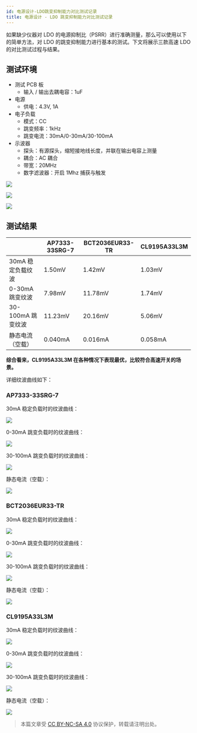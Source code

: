 ```yaml
---
id: 电源设计-LDO跳变抑制能力对比测试记录
title: 电源设计 - LDO 跳变抑制能力对比测试记录
---
```


如果缺少仪器对 LDO 的电源抑制比（PSRR）进行准确测量，那么可以使用以下的简单方法，对 LDO 的跳变抑制能力进行基本的测试。下文将展示三款高速 LDO 的对比测试过程与结果。

## 测试环境

- 测试 PCB 板
  - 输入 / 输出去耦电容：1uF
- 电源
  - 供电：4.3V, 1A
- 电子负载
  - 模式：CC
  - 跳变频率：1kHz
  - 跳变电流：30mA/0-30mA/30-100mA
- 示波器
  - 探头：有源探头，缩短接地线长度，并联在输出电容上测量
  - 耦合：AC 耦合
  - 带宽：20MHz
  - 数字滤波器：开启 1Mhz 捕获与触发

![](https://wiki-media-1253965369.cos.ap-guangzhou.myqcloud.com/img/20220516141413.jpg)

![](https://wiki-media-1253965369.cos.ap-guangzhou.myqcloud.com/img/20220516141418.jpg)

![](https://wiki-media-1253965369.cos.ap-guangzhou.myqcloud.com/img/20220516141424.jpg)

## 测试结果

|                   | AP7333-33SRG-7 | BCT2036EUR33-TR | CL9195A33L3M |
| ----------------- | -------------- | --------------- | ------------ |
| 30mA 稳定负载纹波 | 1.50mV         | 1.42mV          | 1.03mV       |
| 0-30mA 跳变纹波   | 7.98mV         | 11.78mV         | 1.74mV       |
| 30-100mA 跳变纹波 | 11.23mV        | 20.16mV         | 5.06mV       |
| 静态电流（空载）  | 0.040mA        | 0.016mA         | 0.058mA      |

**综合看来，CL9195A33L3M 在各种情况下表现最优，比较符合高速开关的场景。**

详细纹波曲线如下：

### AP7333-33SRG-7

30mA 稳定负载时的纹波曲线：

![](https://wiki-media-1253965369.cos.ap-guangzhou.myqcloud.com/img/20220516140355.png)

0-30mA 跳变负载时的纹波曲线：

![](https://wiki-media-1253965369.cos.ap-guangzhou.myqcloud.com/img/20220516140747.png)

30-100mA 跳变负载时的纹波曲线：

![](https://wiki-media-1253965369.cos.ap-guangzhou.myqcloud.com/img/20220516140848.png)

静态电流（空载）：

![](https://wiki-media-1253965369.cos.ap-guangzhou.myqcloud.com/img/20220516154859.jpg)

### BCT2036EUR33-TR

30mA 稳定负载时的纹波曲线：

![](https://wiki-media-1253965369.cos.ap-guangzhou.myqcloud.com/img/20220516141008.png)

0-30mA 跳变负载时的纹波曲线：

![](https://wiki-media-1253965369.cos.ap-guangzhou.myqcloud.com/img/20220516141016.png)

30-100mA 跳变负载时的纹波曲线：

![](https://wiki-media-1253965369.cos.ap-guangzhou.myqcloud.com/img/20220516141019.png)

静态电流（空载）：

![](https://wiki-media-1253965369.cos.ap-guangzhou.myqcloud.com/img/20220516154913.jpg)

### CL9195A33L3M

30mA 稳定负载时的纹波曲线：

![](https://wiki-media-1253965369.cos.ap-guangzhou.myqcloud.com/img/20220516141024.png)

0-30mA 跳变负载时的纹波曲线：

![](https://wiki-media-1253965369.cos.ap-guangzhou.myqcloud.com/img/20220516141028.png)

30-100mA 跳变负载时的纹波曲线：

![](https://wiki-media-1253965369.cos.ap-guangzhou.myqcloud.com/img/20220516141032.png)

静态电流（空载）：

![](https://wiki-media-1253965369.cos.ap-guangzhou.myqcloud.com/img/20220516154925.jpg)

> 本篇文章受 [CC BY-NC-SA 4.0](https://creativecommons.org/licenses/by/4.0/deed.zh) 协议保护，转载请注明出处。

